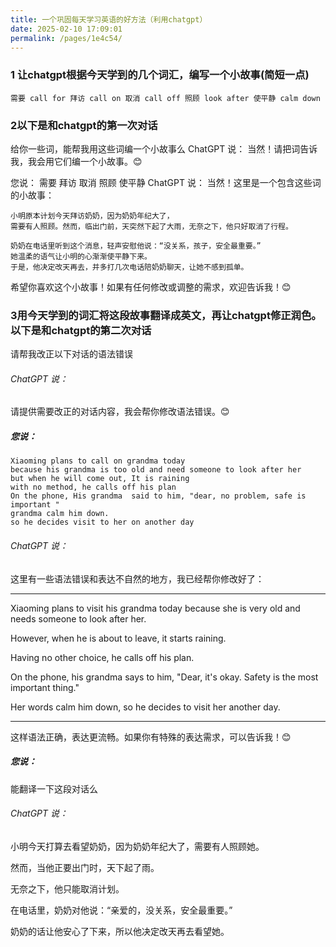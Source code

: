```yaml
---
title: 一个巩固每天学习英语的好方法（利用chatgpt）
date: 2025-02-10 17:09:01
permalink: /pages/1e4c54/
---
```

### 1 让chatgpt根据今天学到的几个词汇，编写一个小故事(简短一点)

```
需要 call for 拜访 call on 取消 call off 照顾 look after 使平静 calm down
```

### 2以下是和chatgpt的第一次对话

给你一些词，能帮我用这些词编一个小故事么
ChatGPT 说：
当然！请把词告诉我，我会用它们编一个小故事。😊


您说：
需要 拜访 取消 照顾 使平静
ChatGPT 说：
当然！这里是一个包含这些词的小故事：
```
小明原本计划今天拜访奶奶，因为奶奶年纪大了，
需要有人照顾。然而，临出门前，天突然下起了大雨，无奈之下，他只好取消了行程。

奶奶在电话里听到这个消息，轻声安慰他说：“没关系，孩子，安全最重要。” 
她温柔的语气让小明的心渐渐使平静下来。
于是，他决定改天再去，并多打几次电话陪奶奶聊天，让她不感到孤单。
```
希望你喜欢这个小故事！如果有任何修改或调整的需求，欢迎告诉我！😊

### 3用今天学到的词汇将这段故事翻译成英文，再让chatgpt修正润色。以下是和chatgpt的第二次对话

请帮我改正以下对话的语法错误

###### ChatGPT 说：

请提供需要改正的对话内容，我会帮你修改语法错误。😊


##### 您说：

```
Xiaoming plans to call on grandma today
because his grandma is too old and need someone to look after her
but when he will come out, It is raining
with no method, he calls off his plan
On the phone, His grandma  said to him, "dear, no problem, safe is important "
grandma calm him down.
so he decides visit to her on another day
```

###### ChatGPT 说：

这里有一些语法错误和表达不自然的地方，我已经帮你修改好了：

------

Xiaoming plans to visit his grandma today because she is very old and needs someone to look after her.

However, when he is about to leave, it starts raining.

Having no other choice, he calls off his plan.

On the phone, his grandma says to him, "Dear, it's okay. Safety is the most important thing."

Her words calm him down, so he decides to visit her another day.

------

这样语法正确，表达更流畅。如果你有特殊的表达需求，可以告诉我！😊


##### 您说：

能翻译一下这段对话么

###### ChatGPT 说：

小明今天打算去看望奶奶，因为奶奶年纪大了，需要有人照顾她。

然而，当他正要出门时，天下起了雨。

无奈之下，他只能取消计划。

在电话里，奶奶对他说：“亲爱的，没关系，安全最重要。”

奶奶的话让他安心了下来，所以他决定改天再去看望她。
